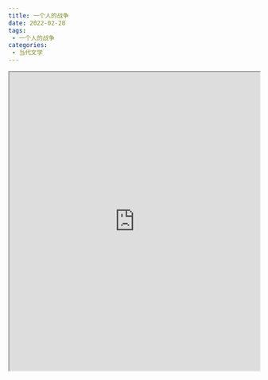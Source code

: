 ```yaml
---
title: 一个人的战争
date: 2022-02-28
tags:
 - 一个人的战争
categories:
 - 当代文学
---
```




<iframe src="http://localhost:8080/pdf/web/viewer.html?file=https://vkceyugu.cdn.bspapp.com/VKCEYUGU-e9075d72-0451-48df-afe1-d46932ae4554/4fc0da9c-3e2a-40f9-bba9-5376758943ce.pdf" width="100%" height="600px"></iframe>